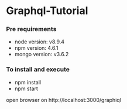 # Graphql-Tutorial

### Pre requirements
+ node version: v8.9.4
+ npm version: 4.6.1
+ mongo version: v3.6.2

### To install and execute

+ npm install
+ npm start


open browser on http://localhost:3000/graphiql

